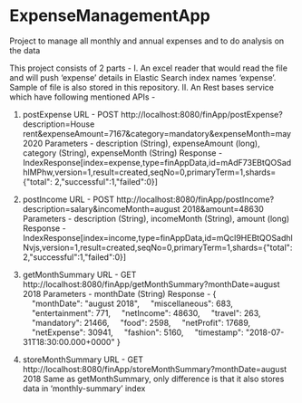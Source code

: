 # ExpenseManagementApp
Project to manage all monthly and annual expenses and to do analysis on the data

This project consists of 2 parts - 
	I. An excel reader that would read the file and will push ‘expense’ details in Elastic Search index names ‘expense’. Sample of file is also stored in this repository.
	II. An Rest bases service which have following mentioned APIs - 

1. postExpense
	URL - POST http://localhost:8080/finApp/postExpense?description=House rent&expenseAmount=7167&category=mandatory&expenseMonth=may 2020
	Parameters - description (String), expenseAmount (long), category (String), expenseMonth (String)
	Response - IndexResponse[index=expense,type=finAppData,id=mAdF73EBtQOSadhlMPhw,version=1,result=created,seqNo=0,primaryTerm=1,shards={"total":			2,"successful":1,"failed":0}]

2. postIncome
	URL - POST http://localhost:8080/finApp/postIncome?description=salary&incomeMonth=august 2018&amount=48630 
	Parameters - description (String), incomeMonth (String), amount (long)
	Response - IndexResponse[index=income,type=finAppData,id=mQcl9HEBtQOSadhlNvjs,version=1,result=created,seqNo=0,primaryTerm=1,shards={"total":			2,"successful":1,"failed":0}]

3. getMonthSummary
	URL - GET http://localhost:8080/finApp/getMonthSummary?monthDate=august 2018
	Parameters - monthDate (String)
	Response - {
    "monthDate": "august 2018",
    "miscellaneous": 683,
    "entertainment": 771,
    "netIncome": 48630,
    "travel": 263,
    "mandatory": 21466,
    "food": 2598,
    "netProfit": 17689,
    "netExpense": 30941,
    "fashion": 5160,
    "timestamp": "2018-07-31T18:30:00.000+0000"
}

4. storeMonthSummary
	URL - GET http://localhost:8080/finApp/storeMonthSummary?monthDate=august 2018
	Same as getMonthSummary, only difference is that it also stores data in ‘monthly-summary’ index 
